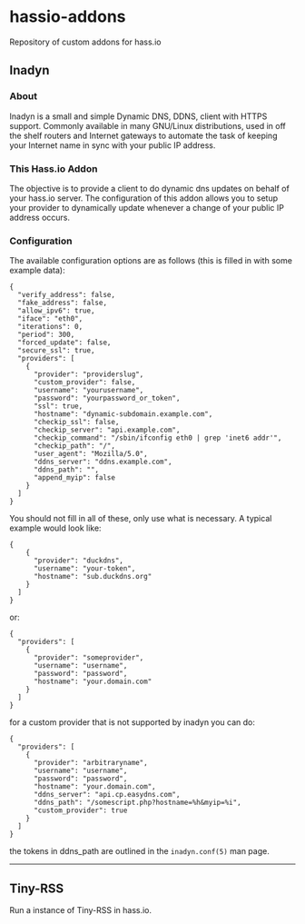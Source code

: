 # hassio-addons
Repository of custom addons for hass.io


## Inadyn

### About

Inadyn is a small and simple Dynamic DNS, DDNS, client with HTTPS support. Commonly available in many GNU/Linux distributions, used in off the shelf routers and Internet gateways to automate the task of keeping your Internet name in sync with your public IP address.

### This Hass.io Addon

The objective is to provide a client to do dynamic dns updates on behalf of your hass.io server. The configuration of this addon allows you to setup your provider to dynamically update whenever a change of your public IP address occurs.

### Configuration

The available configuration options are as follows (this is filled in with some example data):

```
{
  "verify_address": false,
  "fake_address": false,
  "allow_ipv6": true,
  "iface": "eth0",
  "iterations": 0,
  "period": 300,
  "forced_update": false,
  "secure_ssl": true,
  "providers": [
    {
      "provider": "providerslug",
      "custom_provider": false,
      "username": "yourusername",
      "password": "yourpassword_or_token",
      "ssl": true,
      "hostname": "dynamic-subdomain.example.com",
      "checkip_ssl": false,
      "checkip_server": "api.example.com",
      "checkip_command": "/sbin/ifconfig eth0 | grep 'inet6 addr'",
      "checkip_path": "/",
      "user_agent": "Mozilla/5.0",
      "ddns_server": "ddns.example.com",
      "ddns_path": "",
      "append_myip": false
    }
  ]
}
```

You should not fill in all of these, only use what is necessary. A typical example would look like:

```
{
    {
      "provider": "duckdns",
      "username": "your-token",
      "hostname": "sub.duckdns.org"
    }
  ]
}
```

or:

```
{
  "providers": [
    {
      "provider": "someprovider",
      "username": "username",
      "password": "password",
      "hostname": "your.domain.com"
    }
  ]
}
```

for a custom provider that is not supported by inadyn you can do:
```
{
  "providers": [
    {
      "provider": "arbitraryname",
      "username": "username",
      "password": "password",
      "hostname": "your.domain.com",
      "ddns_server": "api.cp.easydns.com",
      "ddns_path": "/somescript.php?hostname=%h&myip=%i",
      "custom_provider": true
    }
  ]
}
```

the tokens in ddns_path are outlined in the `inadyn.conf(5)` man page.


---




## Tiny-RSS

Run a instance of Tiny-RSS in hass.io.
